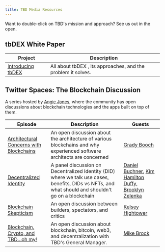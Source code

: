 ```yaml
---
title: TBD Media Resources
---
```


Want to double-click on TBD's mission and approach? See us out in the open.


## tbDEX White Paper



| Project                                                  | Description                                                                    |
| -------------------------------------------------------- | ------------------------------------------------------------------------------ |
| [Introducing tbDEX](https://tbd54566975.ghost.io/introducing-tbdex/)     | All about tbDEX , its approaches, and the problem it solves.




## Twitter Spaces: The Blockchain Discussion

A series hosted by [Angie Jones](https://twitter.com/techgirl1908), where the community has open discussions about blockchain technologies and the apps built on top of them.

| Episode | Description | Guests |
| ------- | ----------- | ------ | 
| [Architectural Concerns with Blockchains](media/twitter_spaces/031122_blockchain_architecture_grady_booch.mp3)     | An open discussion about the architecture of various blockchains and why experienced software architects are concerned | [Grady Booch](https://twitter.com/Grady_Booch) |
| [Decentralized Identity](/twitter_spaces/030224_decentralized_ids_panel.mp3)     | A panel discussion on Decentralized Identity (DID) where we talk use cases, benefits, DIDs vs NFTs, and what should and shouldn't go on a blockchain | [Daniel Buchner](https://twitter.com/csuwildcat), [Kim Hamilton Duffy](https://twitter.com/kimdhamilton), [Brooklyn Zelenka](https://twitter.com/expede) |
| [Blockchain Skepticism](/twitter_spaces/021822_blockchain_skepticism_kelseyhightower.mp3)     | An open discussion between builders, spectators, and critics | [Kelsey Hightower](https://twitter.com/kelseyhightower) |
| [Blockchain, Crypto, and TBD...oh my!](/twitter_spaces/020422_blockchain_crypto_tbd_mikebrock.mp3)     | An open discussion about blockchain, bitcoin, web3, and decentralization with TBD's General Manager. | [Mike Brock](https://twitter.com/brockm) |


